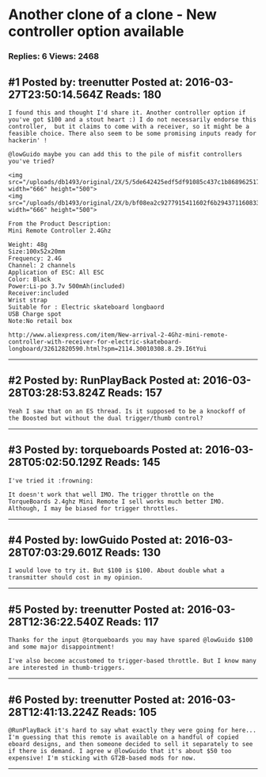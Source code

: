 # Another clone of a clone - New controller option available

### Replies: 6 Views: 2468

## \#1 Posted by: treenutter Posted at: 2016-03-27T23:50:14.564Z Reads: 180

```
I found this and thought I'd share it. Another controller option if you've got $100 and a stout heart :) I do not necessarily endorse this controller,  but it claims to come with a receiver, so it might be a feasible choice. There also seem to be some promising inputs ready for hackerin' !

@lowGuido maybe you can add this to the pile of misfit controllers you've tried? 

<img src="/uploads/db1493/original/2X/5/5de642425edf5df91085c437c1b868962517bae9.jpg" width="666" height="500">
<img src="/uploads/db1493/original/2X/b/bf08ea2c9277915411602f6b2943711608335704.jpg" width="666" height="500">

From the Product Description:
Mini Remote Controller 2.4Ghz
 
Weight: 48g
Size:100x52x20mm
Frequency: 2.4G
Channel: 2 channels
Application of ESC: All ESC
Color: Black
Power:Li-po 3.7v 500mAh(included)
Receiver:included
Wrist strap
Suitable for : Electric skateboard longbaord
USB Charge spot
Note:No retail box

http://www.aliexpress.com/item/New-arrival-2-4Ghz-mini-remote-controller-with-receiver-for-electric-skateboard-longboard/32612820590.html?spm=2114.30010308.8.29.I6tYui
```

---
## \#2 Posted by: RunPlayBack Posted at: 2016-03-28T03:28:53.824Z Reads: 157

```
Yeah I saw that on an ES thread. Is it supposed to be a knockoff of the Boosted but without the dual trigger/thumb control?
```

---
## \#3 Posted by: torqueboards Posted at: 2016-03-28T05:02:50.129Z Reads: 145

```
I've tried it :frowning:

It doesn't work that well IMO. The trigger throttle on the TorqueBoards 2.4ghz Mini Remote I sell works much better IMO. Although, I may be biased for trigger throttles.
```

---
## \#4 Posted by: lowGuido Posted at: 2016-03-28T07:03:29.601Z Reads: 130

```
I would love to try it. But $100 is $100. About double what a transmitter should cost in my opinion.
```

---
## \#5 Posted by: treenutter Posted at: 2016-03-28T12:36:22.540Z Reads: 117

```
Thanks for the input @torqueboards you may have spared @lowGuido $100 and some major disappointment!

I've also become accustomed to trigger-based throttle. But I know many are interested in thumb-triggers.
```

---
## \#6 Posted by: treenutter Posted at: 2016-03-28T12:41:13.224Z Reads: 105

```
@RunPlayBack it's hard to say what exactly they were going for here... I'm guessing that this remote is available on a handful of copied eboard designs, and then someone decided to sell it separately to see if there is demand. I agree w @lowGuido that it's about $50 too expensive! I'm sticking with GT2B-based mods for now.
```

---
